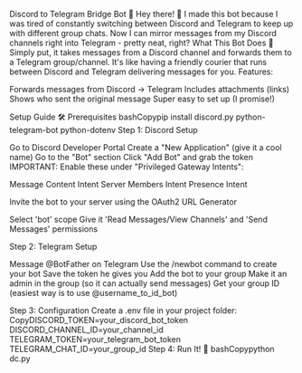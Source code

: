 Discord to Telegram Bridge Bot 🌉
Hey there! 👋 I made this bot because I was tired of constantly switching between Discord and Telegram to keep up with different group chats. Now I can mirror messages from my Discord channels right into Telegram - pretty neat, right?
What This Bot Does 🤖
Simply put, it takes messages from a Discord channel and forwards them to a Telegram group/channel. It's like having a friendly courier that runs between Discord and Telegram delivering messages for you.
Features:

Forwards messages from Discord → Telegram
Includes attachments (links)
Shows who sent the original message
Super easy to set up (I promise!)

Setup Guide 🛠️
Prerequisites
bashCopypip install discord.py python-telegram-bot python-dotenv
Step 1: Discord Setup

Go to Discord Developer Portal
Create a "New Application" (give it a cool name)
Go to the "Bot" section
Click "Add Bot" and grab the token
IMPORTANT: Enable these under "Privileged Gateway Intents":

Message Content Intent
Server Members Intent
Presence Intent


Invite the bot to your server using the OAuth2 URL Generator

Select 'bot' scope
Give it 'Read Messages/View Channels' and 'Send Messages' permissions



Step 2: Telegram Setup

Message @BotFather on Telegram
Use the /newbot command to create your bot
Save the token he gives you
Add the bot to your group
Make it an admin in the group (so it can actually send messages)
Get your group ID (easiest way is to use @username_to_id_bot)

Step 3: Configuration
Create a .env file in your project folder:
CopyDISCORD_TOKEN=your_discord_bot_token
DISCORD_CHANNEL_ID=your_channel_id
TELEGRAM_TOKEN=your_telegram_bot_token
TELEGRAM_CHAT_ID=your_group_id
Step 4: Run It! 🚀
bashCopypython dc.py
